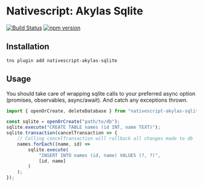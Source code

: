 # Nativescript: Akylas Sqlite

[![Build Status](https://travis-ci.com/TestJG/nativescript-akylas-sqlite.svg?branch=master)](https://travis-ci.com/TestJG/nativescript-akylas-sqlite) [![npm version](https://badge.fury.io/js/nativescript-akylas-sqlite.svg)](https://badge.fury.io/js/nativescript-akylas-sqlite)

## Installation

```
tns plugin add nativescript-akylas-sqlite
```

## Usage

You should take care of wrapping sqlite calls to your preferred async option (promises, observables, async/await). And catch any exceptions thrown.

``` TypeScript
import { openOrCreate, deleteDatabase } from "nativescript-akylas-sqlite";

const sqlite = openOrCreate("path/to/db");
sqlite.execute("CREATE TABLE names (id INT, name TEXT)");
sqlite.transaction(cancelTransaction => {
    // Calling cancelTransaction will rollback all changes made to db
    names.forEach((name, id) =>
        sqlite.execute(
            "INSERT INTO names (id, name) VALUES (?, ?)",
            [id, name]
        )
    );
});
```
